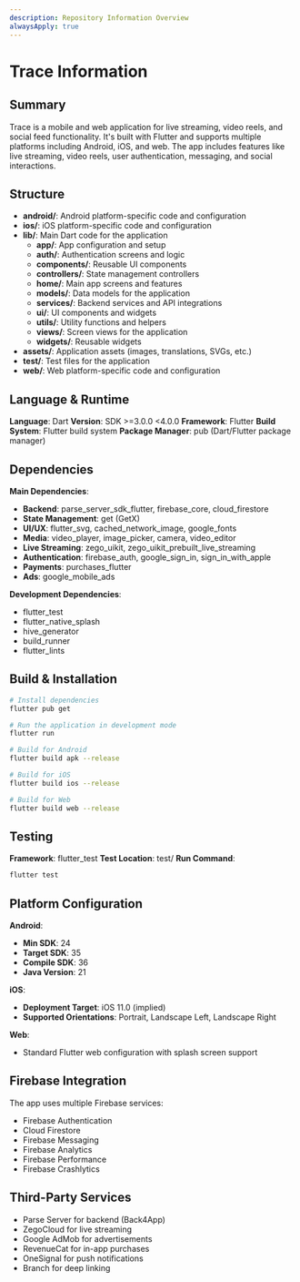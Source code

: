 ```yaml
---
description: Repository Information Overview
alwaysApply: true
---
```


# Trace Information

## Summary
Trace is a mobile and web application for live streaming, video reels, and social feed functionality. It's built with Flutter and supports multiple platforms including Android, iOS, and web. The app includes features like live streaming, video reels, user authentication, messaging, and social interactions.

## Structure
- **android/**: Android platform-specific code and configuration
- **ios/**: iOS platform-specific code and configuration
- **lib/**: Main Dart code for the application
  - **app/**: App configuration and setup
  - **auth/**: Authentication screens and logic
  - **components/**: Reusable UI components
  - **controllers/**: State management controllers
  - **home/**: Main app screens and features
  - **models/**: Data models for the application
  - **services/**: Backend services and API integrations
  - **ui/**: UI components and widgets
  - **utils/**: Utility functions and helpers
  - **views/**: Screen views for the application
  - **widgets/**: Reusable widgets
- **assets/**: Application assets (images, translations, SVGs, etc.)
- **test/**: Test files for the application
- **web/**: Web platform-specific code and configuration

## Language & Runtime
**Language**: Dart
**Version**: SDK >=3.0.0 <4.0.0
**Framework**: Flutter
**Build System**: Flutter build system
**Package Manager**: pub (Dart/Flutter package manager)

## Dependencies
**Main Dependencies**:
- **Backend**: parse_server_sdk_flutter, firebase_core, cloud_firestore
- **State Management**: get (GetX)
- **UI/UX**: flutter_svg, cached_network_image, google_fonts
- **Media**: video_player, image_picker, camera, video_editor
- **Live Streaming**: zego_uikit, zego_uikit_prebuilt_live_streaming
- **Authentication**: firebase_auth, google_sign_in, sign_in_with_apple
- **Payments**: purchases_flutter
- **Ads**: google_mobile_ads

**Development Dependencies**:
- flutter_test
- flutter_native_splash
- hive_generator
- build_runner
- flutter_lints

## Build & Installation
```bash
# Install dependencies
flutter pub get

# Run the application in development mode
flutter run

# Build for Android
flutter build apk --release

# Build for iOS
flutter build ios --release

# Build for Web
flutter build web --release
```

## Testing
**Framework**: flutter_test
**Test Location**: test/
**Run Command**:
```bash
flutter test
```

## Platform Configuration
**Android**:
- **Min SDK**: 24
- **Target SDK**: 35
- **Compile SDK**: 36
- **Java Version**: 21

**iOS**:
- **Deployment Target**: iOS 11.0 (implied)
- **Supported Orientations**: Portrait, Landscape Left, Landscape Right

**Web**:
- Standard Flutter web configuration with splash screen support

## Firebase Integration
The app uses multiple Firebase services:
- Firebase Authentication
- Cloud Firestore
- Firebase Messaging
- Firebase Analytics
- Firebase Performance
- Firebase Crashlytics

## Third-Party Services
- Parse Server for backend (Back4App)
- ZegoCloud for live streaming
- Google AdMob for advertisements
- RevenueCat for in-app purchases
- OneSignal for push notifications
- Branch for deep linking